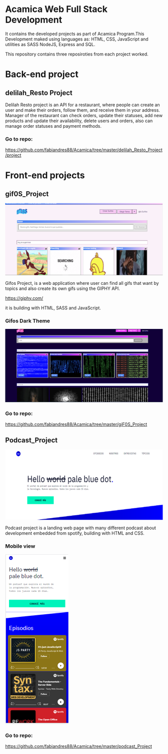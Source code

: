 # Acamica Web Full Stack Development

It contains the developed projects as part of Acamica Program.This Development maked using languages as:
HTML, CSS, JavaScript and utilities as SASS NodeJS, Express and SQL.

This repository contains three reposiroties from each project worked.

# Back-end project


## delilah_Resto Project

Delilah Resto project is an API for a restaurant, where people can create an user and make their orders, follow them, and receive them in your address. Manager of the restaurant can check orders, update their statuses, add new products and update their availability, delete users and orders, also can manage order statuses and payment methods.

### Go to repo:

https://github.com/fabiandres88/Acamica/tree/master/delilah_Resto_Project/project


# Front-end projects


## gif0S_Project

![Alt text](https://github.com/fabiandres88/Acamica/blob/master/previews/Gifos.png?raw=true "Preview Gifos")

Gifos Project, is a web application where user can find all gifs that want by topics and also create its own gifs using the GIPHY API.

https://giphy.com/

it is building with HTML, SASS and JavaScript.

### Gifos Dark Theme

![Alt text](https://github.com/fabiandres88/Acamica/blob/master/previews/gifosDark.png?raw=true "Preview Gifos dark")

### Go to repo:

https://github.com/fabiandres88/Acamica/tree/master/giF0S_Project


## Podcast_Project

![Alt text](https://github.com/fabiandres88/Acamica/blob/master/previews/Podcast.png?raw=true "Preview Podcast")

Podcast project is a landing web page with many different podcast about development embedded from spotify, building with HTML and CSS.

### Mobile view

![Alt text](https://github.com/fabiandres88/Acamica/blob/master/previews/podcastMobile.png?raw=true "Preview Podcast")

### Go to repo:

https://github.com/fabiandres88/Acamica/tree/master/podcast_Project

